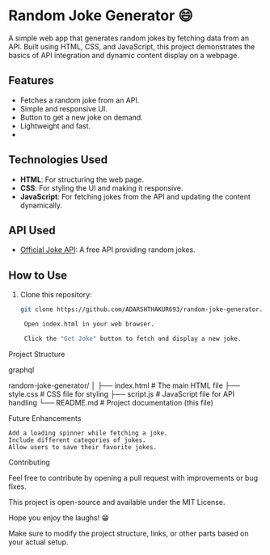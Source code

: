 # Random Joke Generator 😄

A simple web app that generates random jokes by fetching data from an API. Built using HTML, CSS, and JavaScript, this project demonstrates the basics of API integration and dynamic content display on a webpage.

## Features
- Fetches a random joke from an API.
- Simple and responsive UI.
- Button to get a new joke on demand.
- Lightweight and fast.
- 
## Technologies Used
- **HTML**: For structuring the web page.
- **CSS**: For styling the UI and making it responsive.
- **JavaScript**: For fetching jokes from the API and updating the content dynamically.

## API Used
- [Official Joke API](https://official-joke-api.appspot.com/random_joke): A free API providing random jokes.

## How to Use
1. Clone this repository:
   ```bash
   git clone https://github.com/ADARSHTHAKUR693/random-joke-generator.git

    Open index.html in your web browser.

    Click the "Get Joke" button to fetch and display a new joke.

Project Structure

graphql

random-joke-generator/
│
├── index.html          # The main HTML file
├── style.css           # CSS file for styling
├── script.js           # JavaScript file for API handling
└── README.md           # Project documentation (this file)

Future Enhancements

    Add a loading spinner while fetching a joke.
    Include different categories of jokes.
    Allow users to save their favorite jokes.

Contributing

Feel free to contribute by opening a pull request with improvements or bug fixes.

This project is open-source and available under the MIT License.

Hope you enjoy the laughs! 😁

Make sure to modify the project structure, links, or other parts based on your actual setup.

